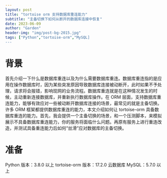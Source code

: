 ```yaml
---
layout: post
title: "tortoise orm 支持数据库重连能力"
subtitle: "主备切换下如何从断开的数据库连接中恢复"
date: 2023-06-09
author: "Garden"
header-img: "img/post-bg-2015.jpg"
tags: ["Python","tortoise-orm","MySQL]
---
```


# 背景
首先介绍一下什么是数据库重连以及为什么需要数据库重连。数据库重连指的是应用在操作数据库时，因为某些突发原因导致数据库连接被动断开，此时如果不予处理，请求将会报错，影响现网的业务流程。数据库重连就是在这种情况发生的时候，主动重新连接数据库，并重新执行数据库操作。在 ORM 层面，支持数据库重连能力，能够有效应对一些被动断开数据库连接的场景，最常见的就是主备切换。
许多 ORM 框架都提供数据库重连的能力，本文介绍如何让 tortoise-orm 具备数据库重连的能力。首先，我会提供一个主备切换的场景，和一个压测脚本，来模拟展示不具备数据库重连能力，你的服务将面临什么问题。再原有服务上进行重连改造，并测试具备重连能力后如何“丝滑”应对数据库的主备切换。

# 准备
Python 版本：3.8.0 以上
tortoise-orm 版本：17.2.0
云数据库 MySQL：5.7.0 以上
